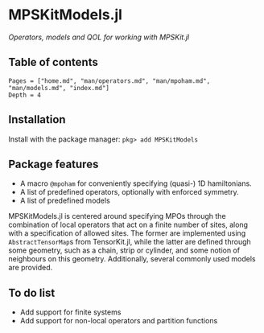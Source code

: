 # MPSKitModels.jl

*Operators, models and QOL for working with MPSKit.jl*

## Table of contents

```@contents
Pages = ["home.md", "man/operators.md", "man/mpoham.md", "man/models.md", "index.md"]
Depth = 4
```

## Installation

Install with the package manager: 
``pkg> add MPSKitModels``

## Package features

*   A macro `@mpoham` for conveniently specifying (quasi-) 1D hamiltonians.
*   A list of predefined operators, optionally with enforced symmetry.
*   A list of predefined models

MPSKitModels.jl is centered around specifying MPOs through the combination of local operators that act on a finite number of sites, along with a specification of allowed sites.
The former are implemented using `AbstractTensorMap`s from TensorKit.jl, while the latter are defined through some geometry, such as a chain, strip or cylinder, and some notion of neighbours on this geometry.
Additionally, several commonly used models are provided.

## To do list

*   Add support for finite systems
*   Add support for non-local operators and partition functions